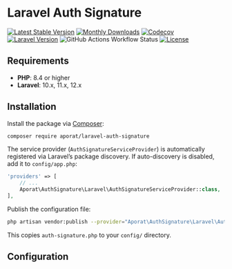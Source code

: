 # Laravel Auth Signature

[![Latest Stable Version](https://img.shields.io/packagist/v/aporat/laravel-auth-signature.svg?style=flat-square&logo=composer)](https://packagist.org/packages/aporat/laravel-auth-signature)
[![Monthly Downloads](https://img.shields.io/packagist/dm/aporat/laravel-auth-signature.svg?style=flat-square&logo=composer)](https://packagist.org/packages/aporat/laravel-auth-signature)
[![Codecov](https://img.shields.io/codecov/c/github/aporat/laravel-auth-signature?style=flat-square)](https://codecov.io/github/aporat/laravel-auth-signature)
[![Laravel Version](https://img.shields.io/badge/Laravel-12.x-orange.svg?style=flat-square)](https://laravel.com/docs/12.x)
![GitHub Actions Workflow Status](https://img.shields.io/github/actions/workflow/status/aporat/laravel-auth-signature/ci.yml?style=flat-square)
[![License](https://img.shields.io/packagist/l/aporat/laravel-auth-signature.svg?style=flat-square)](https://github.com/aporat/laravel-auth-signature/blob/master/LICENSE)

## Requirements
- **PHP**: 8.4 or higher
- **Laravel**: 10.x, 11.x,  12.x

## Installation
Install the package via [Composer](https://getcomposer.org/):

```bash
composer require aporat/laravel-auth-signature
```

The service provider (`AuthSignatureServiceProvider`) is automatically registered via Laravel’s package discovery. If auto-discovery is disabled, add it to `config/app.php`:

```php
'providers' => [
    // ...
    Aporat\AuthSignature\Laravel\AuthSignatureServiceProvider::class,
],
```

Publish the configuration file:

```bash
php artisan vendor:publish --provider="Aporat\AuthSignature\Laravel\AuthSignatureServiceProvider" --tag="config"
```

This copies `auth-signature.php` to your `config/` directory.

## Configuration
